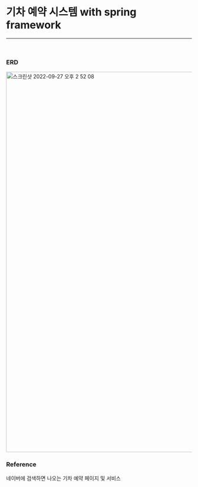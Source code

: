 # 기차 예약 시스템 with spring framework
---
<br>

### ERD
<img width="1031" alt="스크린샷 2022-09-27 오후 2 52 08" src="https://user-images.githubusercontent.com/95601414/192443793-6e699af6-77be-420e-8c99-97379e5abcd7.png">
<br>

### Reference
네이버에 검색하면 나오는 기차 예약 페이지 및 서비스
